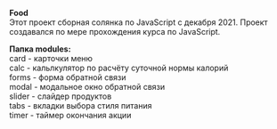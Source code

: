 **Food**  
Этот проект сборная солянка по JavaScript с декабря 2021. Проект создавался по мере прохождения курса по JavaScript.  

**Папка modules:**  
card - карточки меню  
calc - кальлкулятор по расчёту суточной нормы калорий  
forms - форма обратной связи  
modal - модальное окно обратной связи  
slider - слайдер продуктов  
tabs - вкладки выбора стиля питания  
timer - таймер окончания акции  
